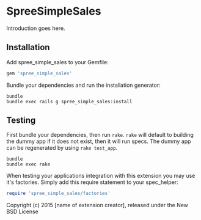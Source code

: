 SpreeSimpleSales
================

Introduction goes here.

Installation
------------

Add spree_simple_sales to your Gemfile:

```ruby
gem 'spree_simple_sales'
```

Bundle your dependencies and run the installation generator:

```shell
bundle
bundle exec rails g spree_simple_sales:install
```

Testing
-------

First bundle your dependencies, then run `rake`. `rake` will default to building the dummy app if it does not exist, then it will run specs. The dummy app can be regenerated by using `rake test_app`.

```shell
bundle
bundle exec rake
```

When testing your applications integration with this extension you may use it's factories.
Simply add this require statement to your spec_helper:

```ruby
require 'spree_simple_sales/factories'
```

Copyright (c) 2015 [name of extension creator], released under the New BSD License

